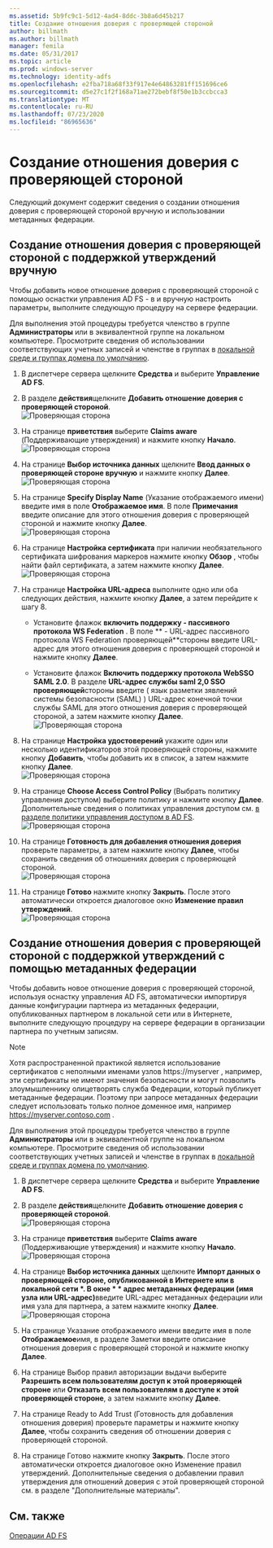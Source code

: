 ```yaml
---
ms.assetid: 5b9fc9c1-5d12-4ad4-8ddc-3b8a6d45b217
title: Создание отношения доверия с проверяющей стороной
author: billmath
ms.author: billmath
manager: femila
ms.date: 05/31/2017
ms.topic: article
ms.prod: windows-server
ms.technology: identity-adfs
ms.openlocfilehash: e2fba718a68f33f917e4e64863281ff151696ce6
ms.sourcegitcommit: d5e27c1f2f168a71ae272bebf8f50e1b3ccbcca3
ms.translationtype: MT
ms.contentlocale: ru-RU
ms.lasthandoff: 07/23/2020
ms.locfileid: "86965636"
---
```

# <a name="create-a-relying-party-trust"></a>Создание отношения доверия с проверяющей стороной


Следующий документ содержит сведения о создании отношения доверия с проверяющей стороной вручную и использовании метаданных федерации.
  
## <a name="to-create-a-claims-aware-relying-party-trust-manually"></a>Создание отношения доверия с проверяющей стороной с поддержкой утверждений вручную 

Чтобы добавить новое отношение доверия с проверяющей стороной с помощью оснастки управления AD FS \- в и вручную настроить параметры, выполните следующую процедуру на сервере федерации.  

Для выполнения этой процедуры требуется членство в группе **Администраторы** или в эквивалентной группе на локальном компьютере.  Просмотрите сведения об использовании соответствующих учетных записей и членстве в группах в [локальной среде и группах домена по умолчанию](https://go.microsoft.com/fwlink/?LinkId=83477).
  
1. В диспетчере сервера щелкните **Средства** и выберите **Управление AD FS**.  
  
2.  В разделе **действия**щелкните **Добавить отношение доверия с проверяющей стороной**.  
![Проверяющая сторона](media/Create-a-Relying-Party-Trust/addtrust1.PNG)   

3.  На странице **приветствия** выберите **Claims aware** (Поддерживающие утверждения) и нажмите кнопку **Начало**.  
![Проверяющая сторона](media/Create-a-Relying-Party-Trust/addtrust2.PNG) 
  
4.  На странице **Выбор источника данных** щелкните **Ввод данных о проверяющей стороне вручную** и нажмите кнопку **Далее**.  
![Проверяющая сторона](media/Create-a-Relying-Party-Trust/addtrust3.PNG) 
  
5.  На странице **Specify Display Name** (Указание отображаемого имени) введите имя в поле **Отображаемое имя**. В поле **Примечания** введите описание для этого отношения доверия с проверяющей стороной и нажмите кнопку **Далее**.  
![Проверяющая сторона](media/Create-a-Relying-Party-Trust/addtrust4.PNG) 

6. На странице **Настройка сертификата** при наличии необязательного сертификата шифрования маркеров нажмите кнопку **Обзор** , чтобы найти файл сертификата, а затем нажмите кнопку **Далее**.  
![Проверяющая сторона](media/Create-a-Relying-Party-Trust/addtrust5.PNG) 

7.  На странице **Настройка URL-адреса** выполните одно или оба следующих действия, нажмите кнопку **Далее**, а затем перейдите к шагу 8.  
  
    -   Установите флажок **включить поддержку \- пассивного протокола WS Federation** . В поле ** \- URL-адрес пассивного протокола WS Federation проверяющей**стороны введите URL-адрес для этого отношения доверия с проверяющей стороной и нажмите кнопку **Далее**.  
  
    -   Установите флажок **Включить поддержку протокола WebSSO SAML 2.0**. В разделе **URL-адрес службы saml 2,0 SSO проверяющей**стороны введите \( язык разметки зявлений системы безопасности (SAML) \) URL-адрес конечной точки службы SAML для этого отношения доверия с проверяющей стороной, а затем нажмите кнопку **Далее**.  
![Проверяющая сторона](media/Create-a-Relying-Party-Trust/addtrust6.PNG)   

8. На странице **Настройка удостоверений** укажите один или несколько идентификаторов этой проверяющей стороны, нажмите кнопку **Добавить**, чтобы добавить их в список, а затем нажмите кнопку **Далее**.  
![Проверяющая сторона](media/Create-a-Relying-Party-Trust/addtrust8.PNG)
  
9.  На странице **Choose Access Control Policy** (Выбрать политику управления доступом) выберите политику и нажмите кнопку **Далее**.  Дополнительные сведения о политиках управления доступом см. [в разделе политики управления доступом в AD FS](Access-Control-Policies-in-AD-FS.md). 
![Проверяющая сторона](media/Create-a-Relying-Party-Trust/addtrust9.PNG)

10. На странице **Готовность для добавления отношения доверия** проверьте параметры, а затем нажмите кнопку **Далее**, чтобы сохранить сведения об отношениях доверия с проверяющей стороной.  
   ![Проверяющая сторона](media/Create-a-Relying-Party-Trust/addtrust10.PNG) 
11. На странице **Готово** нажмите кнопку **Закрыть**. После этого автоматически откроется диалоговое окно **Изменение правил утверждений**.  
![Проверяющая сторона](media/Create-a-Relying-Party-Trust/addtrust11.PNG) 

## <a name="to-create-a-claims-aware-relying-party-trust-using-federation-metadata"></a>Создание отношения доверия с проверяющей стороной с поддержкой утверждений с помощью метаданных федерации

Чтобы добавить новое отношение доверия с проверяющей стороной, используя оснастку управления AD FS, автоматически импортируя данные конфигурации партнера из метаданных федерации, опубликованных партнером в локальной сети или в Интернете, выполните следующую процедуру на сервере федерации в организации партнера по учетным записям.

>[!NOTE]
>Хотя распространенной практикой является использование сертификатов с неполными именами узлов https://myserver , например, эти сертификаты не имеют значения безопасности и могут позволить злоумышленнику олицетворять служба Федерации, который публикует метаданные федерации. Поэтому при запросе метаданных федерации следует использовать только полное доменное имя, например https://myserver.contoso.com .

Для выполнения этой процедуры требуется членство в группе **Администраторы** или в эквивалентной группе на локальном компьютере.  Просмотрите сведения об использовании соответствующих учетных записей и членстве в группах в [локальной среде и группах домена по умолчанию](https://go.microsoft.com/fwlink/?LinkId=83477).


1. В диспетчере сервера щелкните **Средства** и выберите **Управление AD FS**.  
  
2. В разделе **действия**щелкните **Добавить отношение доверия с проверяющей стороной**.  
   ![Проверяющая сторона](media/Create-a-Relying-Party-Trust/addtrust1.PNG)   

3. На странице **приветствия** выберите **Claims aware** (Поддерживающие утверждения) и нажмите кнопку **Начало**.  
   ![Проверяющая сторона](media/Create-a-Relying-Party-Trust/addtrust2.PNG) 
  
4. На странице **Выбор источника данных** щелкните <strong>Импорт данных о проверяющей стороне, опубликованной в Интернете или в локальной сети *. В окне * * адрес метаданных федерации (имя узла или URL-адрес)</strong>введите URL-адрес метаданных федерации или имя узла для партнера, а затем нажмите кнопку **Далее**.  
   ![Проверяющая сторона](media/Create-a-Relying-Party-Trust/addtrust12.PNG) 

5. На странице Указание отображаемого имени введите имя в поле **Отображаемое**имя, в разделе Заметки введите описание отношения доверия с проверяющей стороной и нажмите кнопку **Далее**.

6. На странице Выбор правил авторизации выдачи выберите **Разрешить всем пользователям доступ к этой проверяющей стороне** или **Отказать всем пользователям в доступе к этой проверяющей стороне**, а затем нажмите кнопку **Далее**.

7. На странице Ready to Add Trust (Готовность для добавления отношения доверия) проверьте параметры и нажмите кнопку **Далее**, чтобы сохранить сведения об отношении доверия с проверяющей стороной.

8. На странице Готово нажмите кнопку **Закрыть**. После этого автоматически откроется диалоговое окно Изменение правил утверждений. Дополнительные сведения о добавлении правил утверждения для отношений доверия с этой проверяющей стороной см. в разделе "Дополнительные материалы".




## <a name="see-also"></a>См. также  
[Операции AD FS](../ad-fs-operations.md) 

